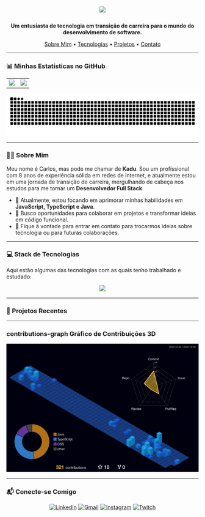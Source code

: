 <h1 align="center">
  <img src="https://readme-typing-svg.herokuapp.com/?font=Righteous&size=35&center=true&vCenter=true&width=500&height=70&duration=4000&lines=Olá,+seja+bem-vindo(a)!;Me+chamo+Carlos+Eduardo." />
</h1>

<p align="center">
  <strong>Um entusiasta de tecnologia em transição de carreira para o mundo do desenvolvimento de software.</strong>
</p>

<div align="center">
  <a href="#-sobre-mim">Sobre Mim</a> •
  <a href="#-stack-de-tecnologias">Tecnologias</a> •
  <a href="#-projetos-recentes">Projetos</a> •
  <a href="#-conecte-se-comigo">Contato</a>
</div>

---

### 📊 Minhas Estatísticas no GitHub

<table align="center">
  <tr align="center">
    <td valign="top">
      <img src="https://github-profile-summary-cards.vercel.app/api/cards/profile-details?username=KaduSR&theme=dracula" />
    </td>
    <td valign="top">
      <img src="https://github-profile-summary-cards.vercel.app/api/cards/productive-time?username=KaduSR&theme=dracula&utcOffset=-3" />
    </td>
  </tr>
</table>

<div align="center">
  <img src="https://github.com/KaduSR/KaduSR/blob/output/snake.svg" alt="Snake animation" />
</div>

---

### 👨‍💻 Sobre Mim

Meu nome é Carlos, mas pode me chamar de **Kadu**. Sou um profissional com 8 anos de experiência sólida em redes de internet, e atualmente estou em uma jornada de transição de carreira, mergulhando de cabeça nos estudos para me tornar um **Desenvolvedor Full Stack**.

-   🌱 Atualmente, estou focando em aprimorar minhas habilidades em **JavaScript, TypeScript e Java**.
-   🚀 Busco oportunidades para colaborar em projetos e transformar ideias em código funcional.
-   💬 Fique à vontade para entrar em contato para trocarmos ideias sobre tecnologia ou para futuras colaborações.

---

### 💻 Stack de Tecnologias

Aqui estão algumas das tecnologias com as quais tenho trabalhado e estudado:

<p align="center">
  <a href="https://skillicons.dev">
    <img src="https://skillicons.dev/icons?i=git,vscode,html,css,javascript,typescript,angular,java,nextjs" />
  </a>
</p>

---

### 🚀 Projetos Recentes
<!-- PROJECT-LIST:START -->
<!-- PROJECT-LIST:END -->
---

###  contributions-graph Gráfico de Contribuições 3D

<div align="center">
  <img src="./profile-3d-contrib/profile-night-view.svg" alt="Gráfico de Contribuições 3D" />
</div>

---

### 📬 Conecte-se Comigo

<p align="center">
  <a href="https://www.linkedin.com/in/kaduesr" target="_blank"><img src="https://img.shields.io/badge/LinkedIn-0077B5?style=for-the-badge&logo=linkedin&logoColor=white" alt="LinkedIn"></a>
  <a href="mailto:kaduesr@gmail.com" target="_blank"><img src="https://img.shields.io/badge/Gmail-D14836?style=for-the-badge&logo=gmail&logoColor=white" alt="Gmail"></a>
  <a href="https://www.instagram.com/kaduesr" target="_blank"><img src="https://img.shields.io/badge/Instagram-E4405F?style=for-the-badge&logo=instagram&logoColor=white" alt="Instagram"></a>
  <a href="https://www.twitch.tv/kadulion" target="_blank"><img src="https://img.shields.io/badge/Twitch-9146FF?style=for-the-badge&logo=twitch&logoColor=white" alt="Twitch"></a>
</p>
